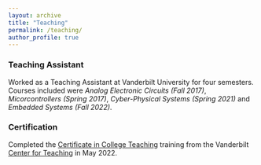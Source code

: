 ```yaml
---
layout: archive
title: "Teaching"
permalink: /teaching/
author_profile: true
---
```


### Teaching Assistant

Worked as a Teaching Assistant at Vanderbilt University for four semesters. Courses included were *Analog Electronic Circuits (Fall 2017)*, *Micorcontrollers (Spring 2017)*, *Cyber-Physical Systems (Spring 2021)* and *Embedded Systems (Fall 2022)*.

### Certification

Completed the [Certificate in College Teaching](https://drive.google.com/file/d/1JlNIN9c9F6NDCdC4Ej9zNP4BCXgn2S79/view?usp=sharing) training from the Vanderbilt [Center for Teaching](https://cft.vanderbilt.edu/) in May 2022.
